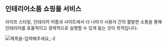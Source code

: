 ## 인테리어소품 쇼핑몰 서비스 
라이프 스타일, 인테리어 어플과 사이트에서 더 나아가 사용자 간의 활발한 소통을 통해 인테리어를 효율적이고 경제적으로 실행할 수 있게 돕는 것이 목적입니다.

![제목을-입력해주세요_-2](https://github.com/M2DM-project/.github/assets/94455716/235caa51-65d1-43ee-b2ce-c9920a957ace)
